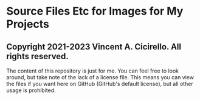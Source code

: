 # Source Files Etc for Images for My Projects
## Copyright 2021-2023 Vincent A. Cicirello.  All rights reserved.
The content of this repository is just for me. You can feel free to look around, but take note of the lack of a license file. This means you can view the files if you want here on GitHub (GitHub's default license), but all other usage is prohibited.
